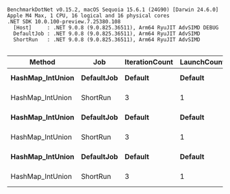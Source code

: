 ```

BenchmarkDotNet v0.15.2, macOS Sequoia 15.6.1 (24G90) [Darwin 24.6.0]
Apple M4 Max, 1 CPU, 16 logical and 16 physical cores
.NET SDK 10.0.100-preview.7.25380.108
  [Host]     : .NET 9.0.8 (9.0.825.36511), Arm64 RyuJIT AdvSIMD DEBUG
  DefaultJob : .NET 9.0.8 (9.0.825.36511), Arm64 RyuJIT AdvSIMD
  ShortRun   : .NET 9.0.8 (9.0.825.36511), Arm64 RyuJIT AdvSIMD


```
| Method           | Job        | IterationCount | LaunchCount | WarmupCount | SetSize | Mean         | Error      | StdDev    | StdErr    | Min          | Max          | Q1           | Q3           | Median       | Op/s      | Gen0     | Gen1     | Allocated  |
|----------------- |----------- |--------------- |------------ |------------ |-------- |-------------:|-----------:|----------:|----------:|-------------:|-------------:|-------------:|-------------:|-------------:|----------:|---------:|---------:|-----------:|
| **HashMap_IntUnion** | **DefaultJob** | **Default**        | **Default**     | **Default**     | **100**     |     **7.714 μs** |  **0.0460 μs** | **0.0430 μs** | **0.0111 μs** |     **7.635 μs** |     **7.774 μs** |     **7.692 μs** |     **7.748 μs** |     **7.715 μs** | **129,631.9** |   **4.2725** |   **0.2289** |   **35.02 KB** |
| HashMap_IntUnion | ShortRun   | 3              | 1           | 3           | 100     |     7.515 μs |  0.8043 μs | 0.0441 μs | 0.0255 μs |     7.480 μs |     7.564 μs |     7.490 μs |     7.532 μs |     7.500 μs | 133,073.8 |   4.2801 |   0.2289 |   35.02 KB |
| **HashMap_IntUnion** | **DefaultJob** | **Default**        | **Default**     | **Default**     | **1000**    |    **89.302 μs** |  **0.5127 μs** | **0.4796 μs** | **0.1238 μs** |    **88.211 μs** |    **89.900 μs** |    **89.076 μs** |    **89.667 μs** |    **89.415 μs** |  **11,198.0** |  **42.9688** |   **1.2207** |  **351.42 KB** |
| HashMap_IntUnion | ShortRun   | 3              | 1           | 3           | 1000    |    89.122 μs |  3.3797 μs | 0.1853 μs | 0.1070 μs |    88.935 μs |    89.305 μs |    89.030 μs |    89.215 μs |    89.126 μs |  11,220.6 |  42.9688 |   1.2207 |  351.42 KB |
| **HashMap_IntUnion** | **DefaultJob** | **Default**        | **Default**     | **Default**     | **10000**   | **1,319.059 μs** |  **7.3399 μs** | **6.8658 μs** | **1.7727 μs** | **1,309.540 μs** | **1,334.576 μs** | **1,314.352 μs** | **1,323.722 μs** | **1,317.657 μs** |     **758.1** | **429.6875** | **191.4063** | **3515.48 KB** |
| HashMap_IntUnion | ShortRun   | 3              | 1           | 3           | 10000   | 1,312.648 μs | 56.8382 μs | 3.1155 μs | 1.7987 μs | 1,310.287 μs | 1,316.179 μs | 1,310.882 μs | 1,313.828 μs | 1,311.478 μs |     761.8 | 429.6875 | 191.4063 | 3515.48 KB |
